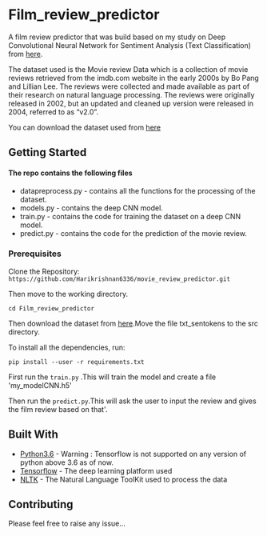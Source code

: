 # Film_review_predictor

A film review predictor that was build based on my study on Deep Convolutional Neural Network for Sentiment Analysis (Text Classification) from [here](https://machinelearningmastery.com/develop-word-embedding-model-predicting-movie-review-sentiment/).

The dataset used is the Movie review Data which is a collection of movie reviews retrieved from the imdb.com website in the early 2000s by Bo Pang and Lillian Lee. The reviews were collected and made available as part of their research on natural language processing. The reviews were originally released in 2002, but an updated and cleaned up version were released in 2004, referred to as “v2.0”.

You can download the dataset used from [here](http://www.cs.cornell.edu/people/pabo/movie-review-data/review_polarity.tar.gz)

## Getting Started

#### The repo contains the following files

* datapreprocess.py - contains all the functions for the processing of the dataset.
* models.py - contains the deep CNN model.
* train.py - contains the code for training the dataset on a deep CNN model.
* predict.py - contains the code for the prediction of the movie review.

### Prerequisites

Clone the Repository:
```https://github.com/Harikrishnan6336/movie_review_predictor.git```

Then move to the working directory.

```cd Film_review_predictor```

Then download the dataset from [here](http://www.cs.cornell.edu/people/pabo/movie-review-data/review_polarity.tar.gz).Move the file txt_sentokens to the src directory.


To install all the dependencies, run:

``` pip install --user -r requirements.txt ```

First run the ```train.py``` .This will train the model and create a file 'my_modelCNN.h5'

Then run the ```predict.py```.This will ask the user to input the review and gives the film review based on that'.


## Built With

* [Python3.6](https://docs.python.org/3.6/) - Warning : Tensorflow is not supported on any version of python above 3.6 as of now.
* [Tensorflow](https://www.tensorflow.org/api_docs) - The deep learning platform used
* [NLTK](https://www.nltk.org/) - The Natural Language ToolKit used to process the data

## Contributing

Please feel free to raise any issue...
